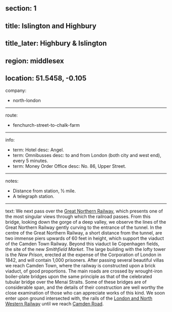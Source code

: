 section: 1
----
title: Islington and Highbury
----
title_later: Highbury & Islington
----
region: middlesex
----
location: 51.5458, -0.105
----
company:
- north-london
----
route:
- fenchurch-street-to-chalk-farm
----
info:
- term: Hotel
  desc: Angel.
- term: Omnibusses
  desc: to and from London (both city and west end), every 5 minutes.
- term: Money Order Office
  desc: No. 86, Upper Street.
----
notes:
- Distance from station, ½ mile.
- A telegraph station.
----
text: We next pass over the [Great Northern Railway](/companies/great-northern), which presents one of the most singular views through which the railroad passes. From this bridge, looking down the gorge of a deep valley, we observe the lines of the Great Northern Railway gently curving to the entrance of the tunnel. In the centre of the Great Northern Railway, a short distance from the tunnel, are two immense piers upwards of 60 feet in height, which support the viaduct of the Camden Town Railway. Beyond this viaduct lie Copenhagen fields, the site of the new *Smithfield Market*. The large building with the lofty tower is the *New Prison*, erected at the expense of the Corporation of London in 1842, and will contain 1,000 prisoners. After passing several beautiful villas we reach Camden Town, where the railway is constructed upon a brick viaduct, of good proportions. The main roads are crossed by wrought-iron boiler-plate bridges upon the same principle as that of the celebrated tubular bridge over the Menai Straits. Some of these bridges are of considerable span, and the details of their construction are well worthy the close examination of those who can appreciate works of this kind. We soon enter upon ground intersected with, the rails of the [London and North Western Railway](/companies/london-and-north-western) until we reach [Camden Road](/stations/camden-road).
